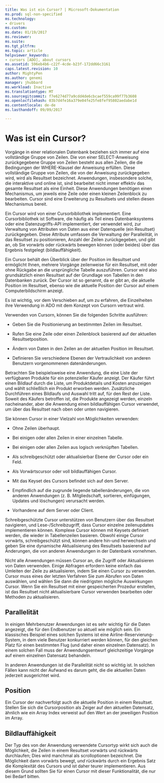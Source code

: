 ```yaml
---
title: Was ist ein Cursor? | Microsoft-Dokumentation
ms.prod: sql-non-specified
ms.technology:
- drivers
ms.custom: 
ms.date: 01/19/2017
ms.reviewer: 
ms.suite: 
ms.tgt_pltfrm: 
ms.topic: article
helpviewer_keywords:
- cursors [ADO], about cursors
ms.assetid: 596eb4b6-c22f-4cde-b23f-172dd66c3161
caps.latest.revision: 10
author: MightyPen
ms.author: genemi
manager: jhubbard
ms.workload: Inactive
ms.translationtype: MT
ms.sourcegitcommit: f7e6274d77a9cdd4de6cbcaef559ca99f77b3608
ms.openlocfilehash: 03b7d4fe16a379e04fe25fe8fef95802aedabe1d
ms.contentlocale: de-de
ms.lasthandoff: 09/09/2017

---
```

# <a name="what-is-a-cursor"></a>Was ist ein Cursor?
Vorgänge in einer relationalen Datenbank beziehen sich immer auf eine vollständige Gruppe von Zeilen. Die von einer SELECT-Anweisung zurückgegebene Gruppe von Zeilen besteht aus allen Zeilen, die die Bedingungen der WHERE-Klausel der Anweisung erfüllen. Diese vollständige Gruppe von Zeilen, die von der Anweisung zurückgegeben wird, wird als Resultset bezeichnet. Anwendungen, insbesondere solche, die interaktive und online ist, sind bearbeitet nicht immer effektiv das gesamte Resultset als eine Einheit. Diese Anwendungen benötigen einen Mechanismus, um jeweils eine Zeile oder einen kleinen Zeilenblock zu bearbeiten. Cursor sind eine Erweiterung zu Resultsets und stellen diesen Mechanismus bereit.  
  
 Ein Cursor wird von einer Cursorbibliothek implementiert. Eine Cursorbibliothek ist Software, die häufig als Teil eines Datenbanksystems oder eine Datenzugriffs-API implementiert, der verwendet wird, zur Verwaltung von Attributen von Daten aus einer Datenquelle (ein Resultset) zurückgegeben. Diese Attribute umfassen die Verwaltung der Parallelität, in das Resultset zu positionieren, Anzahl der Zeilen zurückgegeben, und gibt an, ob Sie vorwärts oder rückwärts bewegen können (oder beides) über das Ergebnis festgelegt (bildlauffähigkeit).  
  
 Ein Cursor behält den Überblick über der Position im Resultset und ermöglicht Ihnen, mehrere Vorgänge zeilenweise für ein Resultset, mit oder ohne Rückgabe an die ursprüngliche Tabelle auszuführen. Cursor wird also grundsätzlich einen Resultset auf der Grundlage von Tabellen in den Datenbanken zurück. Der Cursor ist so genannt, da er gibt an, die aktuelle Position im Resultset, ebenso wie die aktuelle Position der Cursor auf einem Computerbildschirm anzeigt.  
  
 Es ist wichtig, vor dem Verschieben auf, um zu erfahren, die Einzelheiten ihre Verwendung in ADO mit dem Konzept von Cursorn vertraut wird.  
  
 Verwenden von Cursorn, können Sie die folgenden Schritte ausführen:  
  
-   Geben Sie die Positionierung an bestimmten Zeilen im Resultset.  
  
-   Rufen Sie eine Zeile oder einen Zeilenblock basierend auf der aktuellen Resultsetposition.  
  
-   Ändern von Daten in den Zeilen an der aktuellen Position im Resultset.  
  
-   Definieren Sie verschiedene Ebenen der Vertraulichkeit von anderen Benutzern vorgenommenen datenänderungen.  
  
 Betrachten Sie beispielsweise eine Anwendung, die eine Liste der verfügbaren Produkte für ein potenzieller Käufer anzeigt. Der Käufer führt einen Bildlauf durch die Liste, um Produktdetails und Kosten anzuzeigen und wählt schließlich ein Produkt erworben werden. Zusätzliche Durchführen eines Bildlaufs und Auswahl tritt auf, für den Rest der Liste. Soweit des Käufers betroffen ist, die Produkte angezeigt werden, einzeln nacheinander, aber die Anwendung einen bildlauffähigen Cursor verwendet, um über das Resultset nach oben oder unten navigieren.  
  
 Sie können Cursor in einer Vielzahl von Möglichkeiten verwenden:  
  
-   Ohne Zeilen überhaupt.  
  
-   Bei einigen oder allen Zeilen in einer einzelnen Tabelle.  
  
-   Bei einigen oder allen Zeilen aus logisch verknüpften Tabellen.  
  
-   Als schreibgeschützt oder aktualisierbar Ebene der Cursor oder ein Feld.  
  
-   Als Vorwärtscursor oder voll bildlauffähigen Cursor.  
  
-   Mit das Keyset des Cursors befindet sich auf dem Server.  
  
-   Empfindlich auf die zugrunde liegende tabellenänderungen, die von anderen Anwendungen (z. B. Mitgliedschaft, sortieren, einfügungen, Updates und löschungen) verursacht werden.  
  
-   Vorhandene auf dem Server oder Client.  
  
 Schreibgeschützte Cursor unterstützen von Benutzern über das Resultset navigieren, und Lese-/Schreibzugriff, dass Cursor einzelne zeilenupdates implementieren können. Komplexe Cursor können mit Keysets definiert werden, die wieder in Tabellenzeilen basieren. Obwohl einige Cursor vorwärts, schreibgeschützt sind, können andere hin-und herwechseln und geben Sie eine dynamische Aktualisierung des Resultsets basierend auf Änderungen, die von anderen Anwendungen in der Datenbank vornehmen.  
  
 Nicht alle Anwendungen müssen Cursor an, die Zugriff oder Aktualisieren von Daten verwenden. Einige Abfragen erfordern keine einfach das Umleiten der Zeile zu aktualisieren, indem Sie einen Cursor zu verwenden. Cursor muss eines der letzten Verfahren Sie zum Abrufen von Daten auswählen, und wählen Sie dann die niedrigsten mögliche Auswirkungen Cursor. Wenn Sie ein Resultset mit einer gespeicherten Prozedur erstellen, ist das Resultset nicht aktualisierbare Cursor verwenden bearbeiten oder Methoden zu aktualisieren.  
  
## <a name="concurrency"></a>Parallelität  
 In einigen Mehrbenutzer Anwendungen ist es sehr wichtig für die Daten angezeigt, die für den Endbenutzer so aktuell wie möglich sein. Ein klassisches Beispiel eines solchen Systems ist eine Airline-Reservierung-System, in dem viele Benutzer konkurriert werden können, für den gleichen Platz für einen bestimmten Flug (und daher einen einzelnen Datensatz). In einem solchen Fall muss der Anwendungsentwurf gleichzeitige Vorgänge auf einem einzelnen Datensatz behandeln.  
  
 In anderen Anwendungen ist die Parallelität nicht so wichtig ist. In solchen Fällen kann nicht der Aufwand es darum geht, die die aktuellen Daten jederzeit ausgerichtet wird.  
  
## <a name="position"></a>Position  
 Ein Cursor der nachverfolgt auch die aktuelle Position in einem Resultset. Stellen Sie sich die Cursorposition als Zeiger auf den aktuellen Datensatz, ähnlich wie ein Array Index verweist auf den Wert an der jeweiligen Position im Array.  
  
## <a name="scrollability"></a>Bildlauffähigkeit  
 Der Typ des von der Anwendung verwendete Cursortyp wirkt sich auch die Möglichkeit, die Zeilen in einem Resultset vorwärts und rückwärts durchlaufen; Dies wird manchmal als scrolloptionen bezeichnet. Die Möglichkeit dann vorwärts bewegt, *und* rückwärts durch ein Ergebnis Satz die Komplexität des Cursors und ist daher teurer implementieren. Aus diesem Grund sollten Sie für einen Cursor mit dieser Funktionalität, die nur bei Bedarf bitten.


